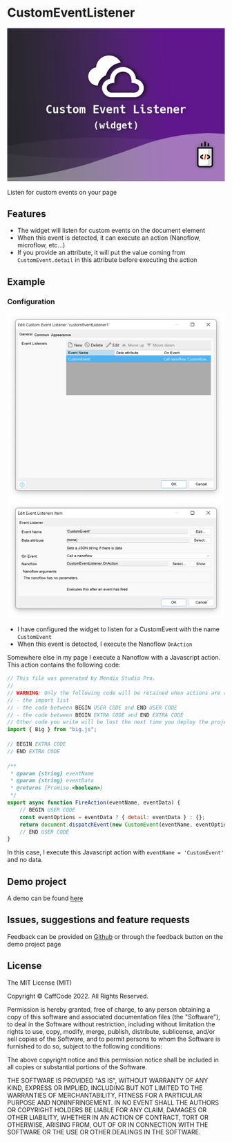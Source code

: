 # CustomEventListener

![marketplace](/assets/MarketPlaceIcon.png)

Listen for custom events on your page
## Features

- The widget will listen for custom events on the document element
- When this event is detected, it can execute an action (Nanoflow, microflow, etc...)
- If you provide an attribute, it will put the value coming from `CustomEvent.detail` in this attribute before executing the action

## Example

### Configuration

![](/assets/configuration.png)
![](/assets/configuration_single_event.png)

- I have configured the widget to listen for a CustomEvent with the name `CustomEvent`
- When this event is detected, I execute the Nanoflow `OnAction`

Somewhere else in my page I execute a Nanoflow with a Javascript action. This action contains the following code:

```js
// This file was generated by Mendix Studio Pro.
//
// WARNING: Only the following code will be retained when actions are regenerated:
// - the import list
// - the code between BEGIN USER CODE and END USER CODE
// - the code between BEGIN EXTRA CODE and END EXTRA CODE
// Other code you write will be lost the next time you deploy the project.
import { Big } from "big.js";

// BEGIN EXTRA CODE
// END EXTRA CODE

/**
 * @param {string} eventName
 * @param {string} eventData
 * @returns {Promise.<boolean>}
 */
export async function FireAction(eventName, eventData) {
	// BEGIN USER CODE
	const eventOptions = eventData ? { detail: eventData } : {};
	return document.dispatchEvent(new CustomEvent(eventName, eventOptions))
	// END USER CODE
}
```

In this case, I execute this Javascript action with `eventName = 'CustomEvent'` and no data.

## Demo project

A demo can be found [here](https://caffcodecontenttestapp-sandbox.mxapps.io/p/customevent-example1)

## Issues, suggestions and feature requests

Feedback can be provided on [Github](https://github.com/j3lte/mendix-custom-event-listener) or through the feedback button on the demo project page
## License

The MIT License (MIT)

Copyright © CaffCode 2022. All Rights Reserved.

Permission is hereby granted, free of charge, to any person obtaining a copy
of this software and associated documentation files (the "Software"), to deal
in the Software without restriction, including without limitation the rights
to use, copy, modify, merge, publish, distribute, sublicense, and/or sell
copies of the Software, and to permit persons to whom the Software is
furnished to do so, subject to the following conditions:

The above copyright notice and this permission notice shall be included in
all copies or substantial portions of the Software.

THE SOFTWARE IS PROVIDED "AS IS", WITHOUT WARRANTY OF ANY KIND, EXPRESS OR
IMPLIED, INCLUDING BUT NOT LIMITED TO THE WARRANTIES OF MERCHANTABILITY,
FITNESS FOR A PARTICULAR PURPOSE AND NONINFRINGEMENT. IN NO EVENT SHALL THE
AUTHORS OR COPYRIGHT HOLDERS BE LIABLE FOR ANY CLAIM, DAMAGES OR OTHER
LIABILITY, WHETHER IN AN ACTION OF CONTRACT, TORT OR OTHERWISE, ARISING FROM,
OUT OF OR IN CONNECTION WITH THE SOFTWARE OR THE USE OR OTHER DEALINGS IN
THE SOFTWARE.
